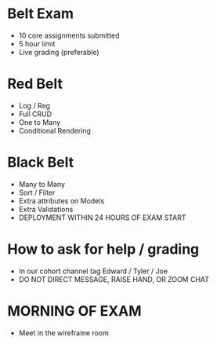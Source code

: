 # Belt Exam
 - 10 core assignments submitted
 - 5 hour limit
 - Live grading (preferable)

# Red Belt
 - Log / Reg
 - Full CRUD
 - One to Many
 - Conditional Rendering

# Black Belt
 - Many to Many
 - Sort / Filter
 - Extra attributes on Models
 - Extra Validations
 - DEPLOYMENT WITHIN 24 HOURS OF EXAM START

# How to ask for help / grading
 - In our cohort channel tag Edward / Tyler / Joe
 - DO NOT DIRECT MESSAGE, RAISE HAND, OR ZOOM CHAT

# MORNING OF EXAM
 - Meet in the wireframe room